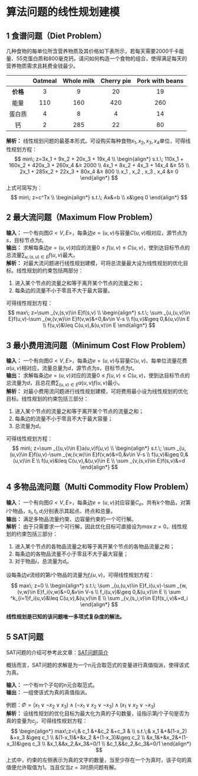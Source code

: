 # 算法问题的线性规划建模


## 1 食谱问题（Diet Problem）
几种食物的每单位所含营养物质及其价格如下表所示，若每天需要2000千卡能量、55克蛋白质和800毫克钙，请问如何构造一个食物的组合，使得满足每天的营养物质需求且耗费金钱最少。

||Oatmeal|Whole milk|Cherry pie|Pork with beans|
|:--:|:--:|:--:|:--:|:--:|
|**价格**|3|9|20|19|
|能量|110|160|420|260
|蛋白质|4|8|4|14|
|钙|2|285|22|80|

**解析：** 线性规划问题的最基本形式。可设购买每种食物$x_1,x_2,x_3,x_4$单位，可得线性规划方程：
$$
min\; z=3x_1 + 9x_2 + 20x_3 + 19x_4 \\
\begin{align*}
s.t.\; 110x_1 + 160x_2 + 420x_3 + 260x_4 &≥ 2000 \\
4x_1 + 8x_2 + 4x_3 + 14x_4 &≥ 55 \\ 
2x_1 + 285x_2 + 22x_3 + 80x_4 &≥ 800 \\ 
x_1 , x_2 , x_3 , x_4 &≥ 0
\end{align*}
$$
上式可简写为：
$$
min\; z=c^Tx \\
\begin{align*}
s.t.\; Ax&=b \\
x&\geq 0
\end{align*}
$$

## 2 最大流问题（Maximum Flow Problem）
**输入：** 一个有向图$G<V,E>$，每条边$e=(u,v)$与容量$C(u,v)$相对应，源节点为$s$，目标节点为$t$。    
**输出：** 求解每条边$e=(u,v)$对应的流量$0\leq f(u,v)\leq C(u,v)$，使到达目标节点的总流量$\sum _{u,(s,u)\in E}f(u,v)$最大。    
**解析：** 对最大流问题进行线性规划建模，可将总流量最大设为线性规划的优化目标。线性规划的约束包括两部分：
1. 进入某个节点的流量之和等于离开某个节点的流量之和；
2. 每条边的流量不小于零且不大于最大容量。

可得线性规划方程：
$$
max\; z=\sum _{v,(s,v)\in E}f(s,v) \\
\begin{align*}
s.t.\; \sum _{u,(u,v)\in E}f(u,v)-\sum _{w,(v,w)\in E}f(v,w)&=0,&v\in V-s \\
f(u,v)&\geq 0,&(u,v)\in E \\
f(u,v)&\leq C(u,v),&(u,v)\in E
\end{align*}
$$

## 3 最小费用流问题（Minimum Cost Flow Problem）
**输入：** 一个有向图$G<V,E>$，每条边$e=(u,v)$与容量$C(u,v)$、每单位流量花费$a(u,v)$相对应，流量总量为$d$，源节点为$s$，目标节点为$t$。    
**输出：** 求解每条边$e=(u,v)$对应的流量$0\leq f(u,v)\leq C(u,v)$，使到达目标节点的总流量为$d$，且总花费$\sum _{(u,v)\in E}a(u,v)f(u,v)$最小。    
**解析：** 对最小费用流问题进行线性规划建模，可将费用最小设为线性规划的优化目标。线性规划的约束包括三部分：
1. 进入某个节点的流量之和等于离开某个节点的流量之和；
2. 每条边的流量不小于零且不大于最大容量；
3. 总流量为$d$。

可得线性规划方程：
$$
min\; z=\sum _{(u,v)\in E}a(u,v)f(u,v) \\
\begin{align*}
s.t.\; \sum _{u,(u,v)\in E}f(u,v)-\sum _{w,(v,w)\in E}f(v,w)&=0,&v\in V-s \\
f(u,v)&\geq 0,&(u,v)\in E \\
f(u,v)&\leq C(u,v),&(u,v)\in E \\
\sum _{v,(s,v)\in E}f(s,v)&=d
\end{align*}
$$

## 4 多物品流问题（Multi Commodity Flow Problem）
**输入：** 一个有向图$G<V,E>$，每条边$e=(u,v)$对应容量$C_e$。共有$k$个物品，对第$i$个物品，$s_i,t_i,d_i$分别表示其起点、终点和总量。    
**输出：** 满足多物品流量约束、边容量约束的一个可行解。    
**解析：** 由于只需要求一个可行解，因此优化目标可直接设为$max\;z=0$。线性规划的约束包括三部分：
1. 进入某个节点的各物品流量之和等于离开某个节点的各物品流量之和；
2. 每条边的各物品流量不小于零且不大于最大容量；
3. 对于物品$i$，总流量为$d_i$。

设每条边$e$流经的第$i$个物品的流量为$f_i(u,v)$，可得线性规划方程：
$$
max\; z=0 \\
\begin{align*}
s.t.\; \sum _{u,(u,v)\in E}f_i(u,v)-\sum _{w,(v,w)\in E}f_i(v,w)&=0,&v\in V-s \\
f_i(u,v)&\geq 0,&(u,v)\in E \\
\sum ^k_{i=1}f_i(u,v)&\leq C(u,v),&(u,v)\in E \\
\sum _{v,(s_i,v)\in E}f(s_i,v)&=d_i
\end{align*}
$$

**线性规划是已知的该问题唯一多项式复杂度的解法。**

## 5 SAT问题
SAT问题的介绍可参考此文章：[SAT问题简介](https://zhuanlan.zhihu.com/p/432853785)    

概括而言，SAT问题的求解是为一个n元合取范式的变量进行真值指派，使得该式为真。

**输入：** 一个有m个子句的n元合取范式。    
**输出：** 一组使该式为真的真值指派。

例题：$\Phi=(x_1\vee \neg x_2 \vee x_3)\wedge (\neg x_1\vee x_2\vee \neg x_3)\wedge (x_1\vee x_2 \vee \neg x_3)$    
**解析：** 设线性规划的优化目标为最大化为真的子句数量，设指示第$j$个子句是否为真的变量为$c_j$，可得线性规划方程：
$$
\begin{align*}
max\;z=\;& c_1    &+&c_2     &+c_3 & \\
s.t.\;&  x_1    &+&(1-x_2) &+x_3 &\geq c_1 \\
      &(1-x_1)&+&x_2     &+(1-x_3)&\geq c_2 \\
      &x_1&+&x_2&+(1-x_3)&\geq c_3 \\
      &x_1,&&x_2,&x_3&=0/1 \\
      &c_1,&&c_2,&c_3&=0/1
\end{align*}
$$
上式中，约束的左侧表示为真的文字的数量，当至少存在一个为真时，该子句的真值便允许取值为1。当且仅当$z=3$时原问题有解。
